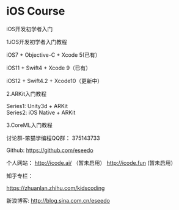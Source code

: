 iOS Course
==========

iOS开发初学者入门

1.iOS开发初学者入门教程

iOS7 + Objective-C + Xcode 5(已有）

iOS11 + Swift4 + Xcode 9（已有）

iOS12 + Swift4.2 + Xcode10（更新中）

2.ARKit入门教程

Series1: Unity3d + ARKit  
Series2: iOS Native + ARKit  

3.CoreML入门教程


讨论群-笨猫学编程QQ群：
375143733

Github:
https://github.com/eseedo

个人网站：
http://icode.ai/ （暂未启用）
http://icode.fun (暂未启用）

知乎专栏：

https://zhuanlan.zhihu.com/kidscoding

新浪博客:
http://blog.sina.com.cn/eseedo



